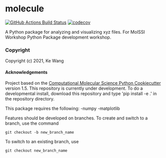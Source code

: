 molecule
==============================
[//]: # (Badges)
[![GitHub Actions Build Status](https://github.com/REPLACE_WITH_OWNER_ACCOUNT/molecule/workflows/CI/badge.svg)](https://github.com/REPLACE_WITH_OWNER_ACCOUNT/molecule/actions?query=workflow%3ACI)
[![codecov](https://codecov.io/gh/REPLACE_WITH_OWNER_ACCOUNT/molecule/branch/master/graph/badge.svg)](https://codecov.io/gh/REPLACE_WITH_OWNER_ACCOUNT/molecule/branch/master)


A Python package for analyzing and visualizing xyz files. For MolSSI Workshop Python Package development workshop.

### Copyright

Copyright (c) 2021, Ke Wang


#### Acknowledgements
 
Project based on the 
[Computational Molecular Science Python Cookiecutter](https://github.com/molssi/cookiecutter-cms) version 1.5.
This repository is currently under development. To do a developmental install, download this repository and type
'pip install -e .'
in the repository directory.

This package requires the following:
	-numpy
	-matplotlib

Features should be developed on branches. To create and switch to a branch, use the command

`git checkout -b new_branch_name`

To switch to an existing branch, use

`git checkout new_branch_name`
